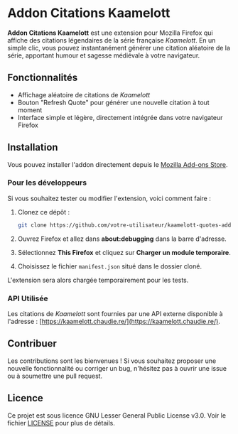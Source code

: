 # Addon Citations Kaamelott

**Addon Citations Kaamelott** est une extension pour Mozilla Firefox qui affiche des citations légendaires de la série française *Kaamelott*. En un simple clic, vous pouvez instantanément générer une citation aléatoire de la série, apportant humour et sagesse médiévale à votre navigateur.

## Fonctionnalités

- Affichage aléatoire de citations de *Kaamelott*
- Bouton "Refresh Quote" pour générer une nouvelle citation à tout moment
- Interface simple et légère, directement intégrée dans votre navigateur Firefox

## Installation

Vous pouvez installer l'addon directement depuis le [Mozilla Add-ons Store](https://addons.mozilla.org/en-US/firefox/addon/citations-kaamelott/).

### Pour les développeurs

Si vous souhaitez tester ou modifier l'extension, voici comment faire :

1. Clonez ce dépôt :

   ```bash
   git clone https://github.com/votre-utilisateur/kaamelott-quotes-addon.git

2. Ouvrez Firefox et allez dans **about:debugging** dans la barre d'adresse.

3. Sélectionnez **This Firefox** et cliquez sur **Charger un module temporaire**.

4. Choisissez le fichier `manifest.json` situé dans le dossier cloné.

L'extension sera alors chargée temporairement pour les tests.

### API Utilisée

Les citations de *Kaamelott* sont fournies par une API externe disponible à l'adresse : [https://kaamelott.chaudie.re/](https://kaamelott.chaudie.re/).

## Contribuer

Les contributions sont les bienvenues ! Si vous souhaitez proposer une nouvelle fonctionnalité ou corriger un bug, n'hésitez pas à ouvrir une issue ou à soumettre une pull request.

## Licence

Ce projet est sous licence GNU Lesser General Public License v3.0. Voir le fichier [LICENSE](LICENSE) pour plus de détails.
